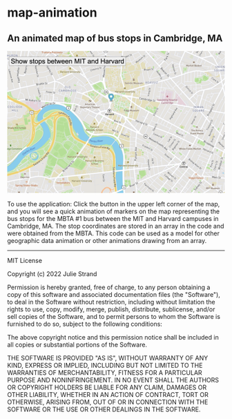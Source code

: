 # map-animation
## An animated map of bus stops in Cambridge, MA<br>
<img src="map animation.png"><br>

To use the application: Click the button in the upper left corner of the map, and you will see a quick animation of markers on the map representing the bus stops for the MBTA #1 bus between the MIT and Harvard campuses in Cambridge, MA. The stop coordinates are stored in an array in the code and were obtained from the MBTA. This code can be used as a model for other geographic data animation or other animations drawing from an array.

---
MIT License

Copyright (c) 2022 Julie Strand

Permission is hereby granted, free of charge, to any person obtaining a copy
of this software and associated documentation files (the "Software"), to deal
in the Software without restriction, including without limitation the rights
to use, copy, modify, merge, publish, distribute, sublicense, and/or sell
copies of the Software, and to permit persons to whom the Software is
furnished to do so, subject to the following conditions:

The above copyright notice and this permission notice shall be included in all
copies or substantial portions of the Software.

THE SOFTWARE IS PROVIDED "AS IS", WITHOUT WARRANTY OF ANY KIND, EXPRESS OR
IMPLIED, INCLUDING BUT NOT LIMITED TO THE WARRANTIES OF MERCHANTABILITY,
FITNESS FOR A PARTICULAR PURPOSE AND NONINFRINGEMENT. IN NO EVENT SHALL THE
AUTHORS OR COPYRIGHT HOLDERS BE LIABLE FOR ANY CLAIM, DAMAGES OR OTHER
LIABILITY, WHETHER IN AN ACTION OF CONTRACT, TORT OR OTHERWISE, ARISING FROM,
OUT OF OR IN CONNECTION WITH THE SOFTWARE OR THE USE OR OTHER DEALINGS IN THE
SOFTWARE.
